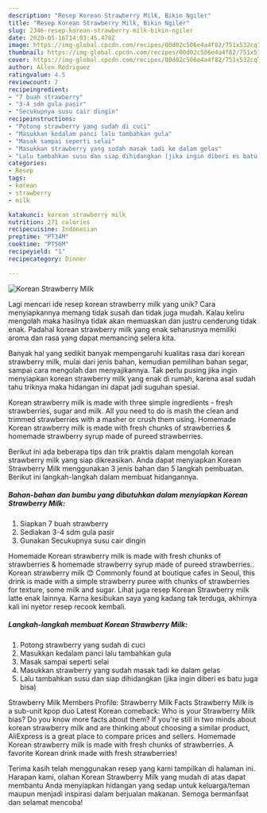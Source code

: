 ```yaml
---
description: "Resep Korean Strawberry Milk, Bikin Ngiler"
title: "Resep Korean Strawberry Milk, Bikin Ngiler"
slug: 2346-resep-korean-strawberry-milk-bikin-ngiler
date: 2020-05-16T14:03:45.478Z
image: https://img-global.cpcdn.com/recipes/00d02c506e4a4f82/751x532cq70/korean-strawberry-milk-foto-resep-utama.jpg
thumbnail: https://img-global.cpcdn.com/recipes/00d02c506e4a4f82/751x532cq70/korean-strawberry-milk-foto-resep-utama.jpg
cover: https://img-global.cpcdn.com/recipes/00d02c506e4a4f82/751x532cq70/korean-strawberry-milk-foto-resep-utama.jpg
author: Allen Rodriguez
ratingvalue: 4.5
reviewcount: 7
recipeingredient:
- "7 buah strawberry"
- "3-4 sdm gula pasir"
- "Secukupnya susu cair dingin"
recipeinstructions:
- "Potong strawberry yang sudah di cuci"
- "Masukkan kedalam panci lalu tambahkan gula"
- "Masak sampai seperti selai"
- "Masukkan strawberry yang sudah masak tadi ke dalam gelas"
- "Lalu tambahkan susu dan siap dihidangkan (jika ingin diberi es batu juga bisa)"
categories:
- Resep
tags:
- korean
- strawberry
- milk

katakunci: korean strawberry milk 
nutrition: 271 calories
recipecuisine: Indonesian
preptime: "PT34M"
cooktime: "PT56M"
recipeyield: "1"
recipecategory: Dinner

---
```



![Korean Strawberry Milk](https://img-global.cpcdn.com/recipes/00d02c506e4a4f82/751x532cq70/korean-strawberry-milk-foto-resep-utama.jpg)

Lagi mencari ide resep korean strawberry milk yang unik? Cara menyiapkannya memang tidak susah dan tidak juga mudah. Kalau keliru mengolah maka hasilnya tidak akan memuaskan dan justru cenderung tidak enak. Padahal korean strawberry milk yang enak seharusnya memiliki aroma dan rasa yang dapat memancing selera kita.

Banyak hal yang sedikit banyak mempengaruhi kualitas rasa dari korean strawberry milk, mulai dari jenis bahan, kemudian pemilihan bahan segar, sampai cara mengolah dan menyajikannya. Tak perlu pusing jika ingin menyiapkan korean strawberry milk yang enak di rumah, karena asal sudah tahu triknya maka hidangan ini dapat jadi suguhan spesial.

Korean strawberry milk is made with three simple ingredients - fresh strawberries, sugar and milk. All you need to do is mash the clean and trimmed strawberries with a masher or crush them using. Homemade Korean strawberry milk is made with fresh chunks of strawberries &amp; homemade strawberry syrup made of pureed strawberries.


Berikut ini ada beberapa tips dan trik praktis dalam mengolah korean strawberry milk yang siap dikreasikan. Anda dapat menyiapkan Korean Strawberry Milk menggunakan 3 jenis bahan dan 5 langkah pembuatan. Berikut ini langkah-langkah dalam membuat hidangannya.

<!--inarticleads1-->

##### Bahan-bahan dan bumbu yang dibutuhkan dalam menyiapkan Korean Strawberry Milk:

1. Siapkan 7 buah strawberry
1. Sediakan 3-4 sdm gula pasir
1. Gunakan Secukupnya susu cair dingin


Homemade Korean strawberry milk is made with fresh chunks of strawberries &amp; homemade strawberry syrup made of pureed strawberries.. Korean strawberry milk 😊 Commonly found at boutique cafes in Seoul, this drink is made with a simple strawberry puree with chunks of strawberries for texture, some milk and sugar. Lihat juga resep Korean Strawberry milk latte enak lainnya. Karna kesibukan saya yang kadang tak terduga, akhirnya kali ini nyetor resep recook kembali. 

<!--inarticleads2-->

##### Langkah-langkah membuat Korean Strawberry Milk:

1. Potong strawberry yang sudah di cuci
1. Masukkan kedalam panci lalu tambahkan gula
1. Masak sampai seperti selai
1. Masukkan strawberry yang sudah masak tadi ke dalam gelas
1. Lalu tambahkan susu dan siap dihidangkan (jika ingin diberi es batu juga bisa)


Strawberry Milk Members Profile: Strawberry Milk Facts Strawberry Milk is a sub-unit kpop duo Latest Korean comeback: Who is your Strawberry Milk bias? Do you know more facts about them? If you&#39;re still in two minds about korean strawberry milk and are thinking about choosing a similar product, AliExpress is a great place to compare prices and sellers. Homemade Korean strawberry milk is made with fresh chunks of strawberries. A favorite Korean drink made with fresh strawberries! 

Terima kasih telah menggunakan resep yang kami tampilkan di halaman ini. Harapan kami, olahan Korean Strawberry Milk yang mudah di atas dapat membantu Anda menyiapkan hidangan yang sedap untuk keluarga/teman maupun menjadi inspirasi dalam berjualan makanan. Semoga bermanfaat dan selamat mencoba!
